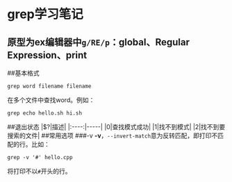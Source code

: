 grep学习笔记
============
原型为ex编辑器中`g/RE/p`：global、Regular Expression、print
------------
##基本格式

    grep word filename filename
在多个文件中查找word。例如：

    grep echo hello.sh hi.sh
##退出状态
|$?|描述|
|:----:|-----|
|0|查找模式成功|
|1|找不到模式|
|2|找不到要搜索的文件|
##常用选项
###-v
**-v**，`--invert-match`意为反转匹配，即打印不匹配的行。比如：

    grep -v '#' hello.cpp
将打印不以`#`开头的行。


